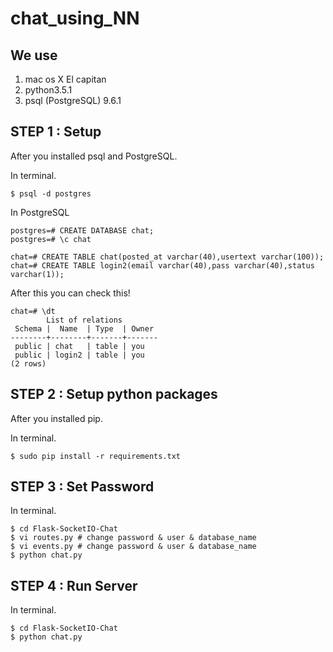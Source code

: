 # chat_using_NN

## We use

1. mac os X El capitan
2. python3.5.1
3. psql (PostgreSQL) 9.6.1

## STEP 1 : Setup

After you installed psql and PostgreSQL.

In terminal.

```Terminal: in terminal
$ psql -d postgres
```

In PostgreSQL
```
postgres=# CREATE DATABASE chat;
postgres=# \c chat

chat=# CREATE TABLE chat(posted_at varchar(40),usertext varchar(100));
chat=# CREATE TABLE login2(email varchar(40),pass varchar(40),status varchar(1));
```

After this you can check this!


```
chat=# \dt
        List of relations
 Schema |  Name  | Type  | Owner 
--------+--------+-------+-------
 public | chat   | table | you
 public | login2 | table | you
(2 rows)
```

## STEP 2 : Setup python packages

After you installed pip.

In terminal.
```command:command
$ sudo pip install -r requirements.txt
```

## STEP 3 : Set Password

In terminal.

```Terminal: in terminal
$ cd Flask-SocketIO-Chat
$ vi routes.py # change password & user & database_name
$ vi events.py # change password & user & database_name
$ python chat.py
```

## STEP 4 : Run Server

In terminal.

```Terminal: in terminal
$ cd Flask-SocketIO-Chat
$ python chat.py
```
